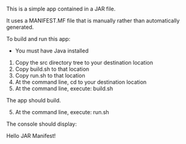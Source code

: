This is a simple app contained in a JAR file.

It uses a MANIFEST.MF file that is manually rather than automatically generated.

To build and run this app:

- You must have Java installed

1. Copy the src directory tree to your destination location
2. Copy build.sh to that location
3. Copy run.sh to that location
4. At the command line, cd to your destination location
5. At the command line, execute: build.sh

The app should build.

5. At the command line, execute: run.sh

The console should display:

Hello JAR Manifest!
